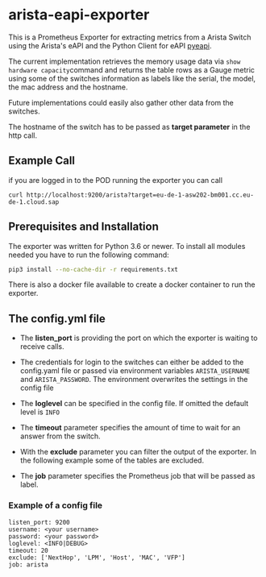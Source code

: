 # arista-eapi-exporter

This is a Prometheus Exporter for extracting metrics from a Arista Switch using the Arista's eAPI and the Python Client for eAPI [pyeapi](https://pypi.org/project/pyeapi/).

The current implementation retrieves the memory usage data via `show hardware capacity`command and returns the table rows as a Gauge metric using some of the switches information as labels like the serial, the model, the mac address and the hostname.

Future implementations could easily also gather other data from the switches.

The hostname of the switch has to be passed as **target parameter** in the http call.

## Example Call

if you are logged in to the POD running the exporter you can call

```
curl http://localhost:9200/arista?target=eu-de-1-asw202-bm001.cc.eu-de-1.cloud.sap
```

## Prerequisites and Installation

The exporter was written for Python 3.6 or newer. To install all modules needed you have to run the following command:

```bash
pip3 install --no-cache-dir -r requirements.txt
```

There is also a docker file available to create a docker container to run the exporter.

## The config.yml file

* The **listen_port** is providing the port on which the exporter is waiting to receive calls.

* The credentials for login to the switches can either be added to the config.yaml file or passed via environment variables `ARISTA_USERNAME` and `ARISTA_PASSWORD`. The environment overwrites the settings in the config file

* The **loglevel** can be specified in the config file. If omitted the default level is `INFO`

* The **timeout** parameter specifies the amount of time to wait for an answer from the switch.

* With the **exclude** parameter you can filter the output of the exporter. In the following example some of the tables are excluded.

* The **job** parameter specifies the Prometheus job that will be passed as label.

### Example of a config file

```text
listen_port: 9200
username: <your username>
password: <your password>
loglevel: <INFO|DEBUG>
timeout: 20
exclude: ['NextHop', 'LPM', 'Host', 'MAC', 'VFP']
job: arista
```
